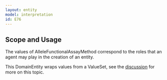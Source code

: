 ```yaml
---
layout: entity
model: interpretation
id: E76
---
```


Scope and Usage
---------------

The values of AlleleFunctionalAssayMethod correspond to the roles that an agent may play in the creation of an entity.

This DomainEntity wraps values from a ValueSet, see the [discussion](../../../user/discussion/domain_entity.html) for more on this topic.


